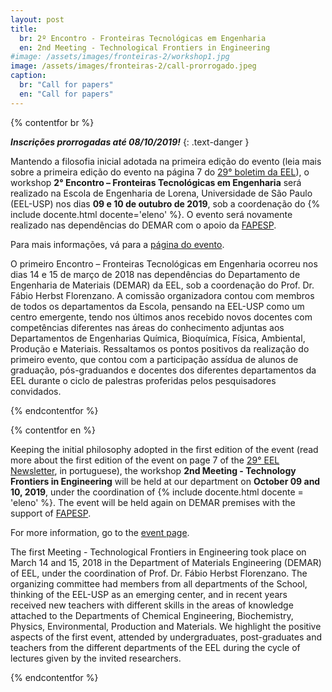 ```yaml
---
layout: post
title:
  br: 2º Encontro - Fronteiras Tecnológicas em Engenharia
  en: 2nd Meeting - Technological Frontiers in Engineering
#image: /assets/images/fronteiras-2/workshop1.jpg
image: /assets/images/fronteiras-2/call-prorrogado.jpeg
caption:
  br: "Call for papers"
  en: "Call for papers"
---
```


{% contentfor br %}

***Inscrições prorrogadas até 08/10/2019!***
{: .text-danger }

Mantendo a filosofia inicial adotada na primeira edição do evento (leia mais sobre a primeira edição do evento na página 7 do <a href="https://site.eel.usp.br/sites/files/eel/publico/boletim/Boletim_EEL_USP_29.pdf" target="_blank">29° boletim da EEL</a>), o workshop **2° Encontro –
Fronteiras Tecnológicas em Engenharia** será realizado na Escola de Engenharia de Lorena, Universidade de São Paulo (EEL-USP) nos dias **09 e 10 de outubro de 2019**, sob a coordenação do {% include docente.html docente='eleno' %}. O evento será novamente realizado nas dependências do DEMAR com o apoio da <a href="http://www.fapesp.br" target="_blank">FAPESP</a>.

Para mais informações, vá para a [página do evento]({{site.baseurl}}/fronteiras).

O primeiro Encontro – Fronteiras Tecnológicas em Engenharia ocorreu nos dias 14 e 15 de março de 2018 nas dependências do Departamento de Engenharia de Materiais (DEMAR) da EEL, sob a coordenação do Prof. Dr. Fábio Herbst Florenzano. A comissão organizadora contou com membros de todos os departamentos da Escola, pensando na EEL-USP como um centro emergente, tendo nos últimos anos recebido novos docentes com competências diferentes nas áreas do conhecimento adjuntas aos Departamentos de Engenharias Química, Bioquímica, Física, Ambiental, Produção e Materiais. Ressaltamos os pontos positivos da realização do primeiro evento, que contou com a participação assídua de alunos de graduação, pós-graduandos e docentes dos diferentes departamentos da EEL durante o ciclo de palestras proferidas pelos pesquisadores convidados.

{% endcontentfor %}

{% contentfor en %}

Keeping the initial philosophy adopted in the first edition of the event (read more about the first edition of the event on page 7 of the <a href="https://site.eel.usp.br/sites/files/eel/publico/boletim/Boletim_EEL_USP_29.pdf" target="_blank">29° EEL Newsletter</a>, in portuguese), the workshop **2nd Meeting - Technology Frontiers in Engineering** will be held at our department on **October 09 and 10, 2019**, under the coordination of {% include docente.html docente = 'eleno' %}. The event will be held again on DEMAR premises with the support of <a href="http://www.fapesp.br/en" target="_blank">FAPESP</a>.

For more information, go to the [event page]({{site.baseurl}}/en/fronteiras).

The first Meeting - Technological Frontiers in Engineering took place on March 14 and 15, 2018 in the Department of Materials Engineering (DEMAR) of EEL, under the coordination of Prof. Dr. Fábio Herbst Florenzano. The organizing committee had members from all departments of the School, thinking of the EEL-USP as an emerging center, and in recent years received new teachers with different skills in the areas of knowledge attached to the Departments of Chemical Engineering, Biochemistry, Physics, Environmental, Production and Materials. We highlight the positive aspects of the first event, attended by undergraduates, post-graduates and teachers from the different departments of the EEL during the cycle of lectures given by the invited researchers.

{% endcontentfor %}
